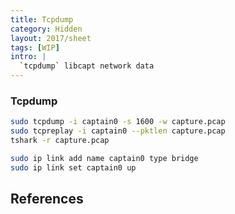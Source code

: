 ```yaml
---
title: Tcpdump
category: Hidden
layout: 2017/sheet
tags: [WIP]
intro: |
  `tcpdump` libcapt network data
---
```


### Tcpdump

```bash
sudo tcpdump -i captain0 -s 1600 -w capture.pcap
sudo tcpreplay -i captain0 --pktlen capture.pcap
tshark -r capture.pcap

sudo ip link add name captain0 type bridge
sudo ip link set captain0 up
```

## References
